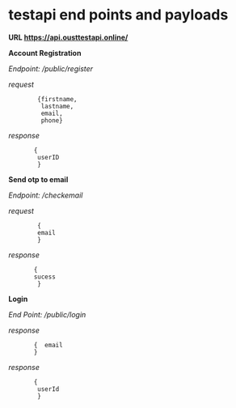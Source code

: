 # testapi end points and payloads

**URL https://api.ousttestapi.online/**

**Account Registration**

*Endpoint:  /public/register*

_request_ 

            {firstname,
             lastname,
             email,
             phone}
_response_

           {
           	userID
            }


**Send otp to email**


*Endpoint:  /checkemail*

_request_ 

            { 
            email             
            }
_response_     

           { 
           sucess
            }



**Login**

*End Point:  /public/login*

_response_ 

           
           {  email
           }
           
_response_  

           {
           	userId
            }




